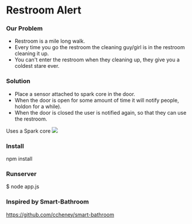 Restroom Alert
==============

### Our Problem

- Restroom is a mile long walk.
- Every time you go the restroom the cleaning guy/girl is in the restroom cleaning it up.
- You can't enter the restroom when they cleaning up, they give you a coldest stare ever.

### Solution

- Place a sensor attached to spark core in the door.
- When the door is open for some amount of time it will notify people, holdon for a while).
- When the door is closed the user is notified again, so that they can use the restroom.

Uses a Spark core
![](https://www.adafruit.com/images/1200x900/2127-00.jpg)

### Install
npm install

### Runserver

$ node app.js

### Inspired by Smart-Bathroom

https://github.com/ccheney/smart-bathroom
